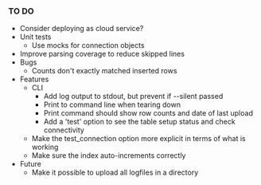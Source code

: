### TO DO
* Consider deploying as cloud service?
* Unit tests
  * Use mocks for connection objects
* Improve parsing coverage to reduce skipped lines
* Bugs
  * Counts don't exactly matched inserted rows 
* Features
  * CLI
    * Add log output to stdout, but prevent if --silent passed
    * Print to command line when tearing down
    * Print command should show row counts and date of last upload
    * Add a 'test' option to see the table setup status and check connectivity
  * Make the test_connection option more explicit in terms of what is working
  * Make sure the index auto-increments correctly
* Future
  * Make it possible to upload all logfiles in a directory
